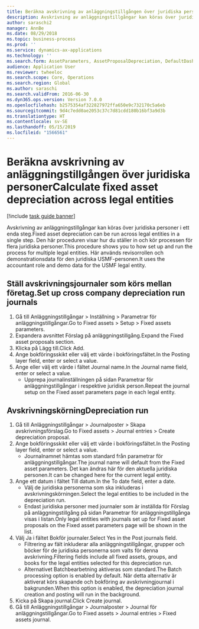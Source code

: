```yaml
---
title: Beräkna avskrivning av anläggningstillgången över juridiska personer
description: Avskrivning av anläggningstillgångar kan köras över juridiska personer i ett enda steg.
author: saraschi2
manager: AnnBe
ms.date: 08/29/2018
ms.topic: business-process
ms.prod: ''
ms.service: dynamics-ax-applications
ms.technology: ''
ms.search.form: AssetParameters, AssetProposalDepreciation, DefaultDashboard, LedgerJournalTable
audience: Application User
ms.reviewer: twheeloc
ms.search.scope: Core, Operations
ms.search.region: Global
ms.author: saraschi
ms.search.validFrom: 2016-06-30
ms.dyn365.ops.version: Version 7.0.0
ms.openlocfilehash: b2575354af322827972ffa650e9c732170c5a6eb
ms.sourcegitcommit: 9d4c7edd0ae2053c37c7d81cdd180b16bf3a9d3b
ms.translationtype: HT
ms.contentlocale: sv-SE
ms.lasthandoff: 05/15/2019
ms.locfileid: "1566561"
---
```

# <a name="calculate-fixed-asset-depreciation-across-legal-entities"></a><span data-ttu-id="a448f-103">Beräkna avskrivning av anläggningstillgången över juridiska personer</span><span class="sxs-lookup"><span data-stu-id="a448f-103">Calculate fixed asset depreciation across legal entities</span></span>

[!include [task guide banner](../../includes/task-guide-banner.md)]

<span data-ttu-id="a448f-104">Avskrivning av anläggningstillgångar kan köras över juridiska personer i ett enda steg.</span><span class="sxs-lookup"><span data-stu-id="a448f-104">Fixed asset depreciation can be run across legal entities in a single step.</span></span> <span data-ttu-id="a448f-105">Den här proceduren visar hur du ställer in och kör processen för flera juridiska personer.</span><span class="sxs-lookup"><span data-stu-id="a448f-105">This procedure shows you to how set up and run the process for multiple legal entities.</span></span> <span data-ttu-id="a448f-106">Här används revisorrollen och demonstrationsdata för den juridiska USMF-personen.</span><span class="sxs-lookup"><span data-stu-id="a448f-106">It uses the accountant role and demo data for the USMF legal entity.</span></span>


## <a name="set-up-cross-company-depreciation-run-journals"></a><span data-ttu-id="a448f-107">Ställ avskrivningsjournaler som körs mellan företag.</span><span class="sxs-lookup"><span data-stu-id="a448f-107">Set up cross company depreciation run journals</span></span>
1. <span data-ttu-id="a448f-108">Gå till Anläggningstillgångar > Inställning > Parametrar för anläggningstillgångar.</span><span class="sxs-lookup"><span data-stu-id="a448f-108">Go to Fixed assets > Setup > Fixed assets parameters.</span></span>
2. <span data-ttu-id="a448f-109">Expandera avsnittet Förslag på anläggningstillgång.</span><span class="sxs-lookup"><span data-stu-id="a448f-109">Expand the Fixed asset proposals section.</span></span>
3. <span data-ttu-id="a448f-110">Klicka på Lägg till.</span><span class="sxs-lookup"><span data-stu-id="a448f-110">Click Add.</span></span>
4. <span data-ttu-id="a448f-111">Ange bokföringsskikt eller välj ett värde i bokföringsfältet.</span><span class="sxs-lookup"><span data-stu-id="a448f-111">In the Posting layer field, enter or select a value.</span></span>
5. <span data-ttu-id="a448f-112">Ange eller välj ett värde i fältet Journal name.</span><span class="sxs-lookup"><span data-stu-id="a448f-112">In the Journal name field, enter or select a value.</span></span>
    * <span data-ttu-id="a448f-113">Upprepa journalinställningen på sidan Parametrar för anläggningstillgångar i respektive juridisk person.</span><span class="sxs-lookup"><span data-stu-id="a448f-113">Repeat the journal setup on the Fixed asset parameters page in each legal entity.</span></span>  

## <a name="depreciation-run"></a><span data-ttu-id="a448f-114">Avskrivningskörning</span><span class="sxs-lookup"><span data-stu-id="a448f-114">Depreciation run</span></span>
1. <span data-ttu-id="a448f-115">Gå till Anläggningstillgångar > Journalposter > Skapa avskrivningsförslag.</span><span class="sxs-lookup"><span data-stu-id="a448f-115">Go to Fixed assets > Journal entries > Create depreciation proposal.</span></span>
2. <span data-ttu-id="a448f-116">Ange bokföringsskikt eller välj ett värde i bokföringsfältet.</span><span class="sxs-lookup"><span data-stu-id="a448f-116">In the Posting layer field, enter or select a value.</span></span>
    * <span data-ttu-id="a448f-117">Journalnamnet hämtas som standard från parametrar för anläggningstillgångar.</span><span class="sxs-lookup"><span data-stu-id="a448f-117">The journal name will default from the Fixed asset parameters.</span></span> <span data-ttu-id="a448f-118">Det kan ändras här för den aktuella juridiska personen.</span><span class="sxs-lookup"><span data-stu-id="a448f-118">It can be changed here for the current legal entity.</span></span>  
3. <span data-ttu-id="a448f-119">Ange ett datum i fältet Till datum.</span><span class="sxs-lookup"><span data-stu-id="a448f-119">In the To date field, enter a date.</span></span>
    * <span data-ttu-id="a448f-120">Välj de juridiska personerna som ska inkluderas i avskrivningskörningen.</span><span class="sxs-lookup"><span data-stu-id="a448f-120">Select the legal entities to be included in the depreciation run.</span></span>  
    * <span data-ttu-id="a448f-121">Endast juridiska personer med journaler som är inställda för Förslag på anläggningstillgång på sidan Parametrar för anläggningstillgånga visas i listan.</span><span class="sxs-lookup"><span data-stu-id="a448f-121">Only legal entities with journals set up for Fixed asset proposals on the Fixed asset parameters page will be shown in the list.</span></span>  
4. <span data-ttu-id="a448f-122">Välj Ja i fältet Bokför journaler.</span><span class="sxs-lookup"><span data-stu-id="a448f-122">Select Yes in the Post journals field.</span></span>
    * <span data-ttu-id="a448f-123">Filtrering av fält inkluderar alla anläggningstillgångar, grupper och böcker för de juridiska personerna som valts för denna avskrivning.</span><span class="sxs-lookup"><span data-stu-id="a448f-123">Filtering fields include all fixed assets, groups, and books for the legal entities selected for this depreciation run.</span></span>  
    * <span data-ttu-id="a448f-124">Alternativet Batchbearbetning aktiveras som standard.</span><span class="sxs-lookup"><span data-stu-id="a448f-124">The Batch processing option is enabled by default.</span></span> <span data-ttu-id="a448f-125">När detta alternativ är aktiverat körs skapande och bokföring av avskrivningjournal i bakgrunden.</span><span class="sxs-lookup"><span data-stu-id="a448f-125">When this option is enabled, the depreciation journal creation and posting will run in the background.</span></span>  
5. <span data-ttu-id="a448f-126">Kicka på Skapa journal.</span><span class="sxs-lookup"><span data-stu-id="a448f-126">Click Create journal.</span></span>
6. <span data-ttu-id="a448f-127">Gå till Anläggningstillgångar > Journalposter > Journal för anläggningstillgångar.</span><span class="sxs-lookup"><span data-stu-id="a448f-127">Go to Fixed assets > Journal entries > Fixed assets journal.</span></span>

